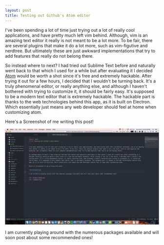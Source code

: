 ```yaml
---
layout: post
title: Testing out Github's Atom editor
---
```


I've been spending a lot of time just trying out a lot of really cool applications, and have pretty much left vim behind. Although, vim is an amazing text editor it really is not meant to be a lot more. To be fair, there are several plugins that make it do a lot more, such as vim-figutive and nerdtree. But ultimately these are just awkward implementations that try to add features that really do not belong there.

So instead where to next? I had tried out Sublime Text before and naturally went back to that which I used for a while but after evaluating it I decided [Atom][1] would be worth a shot since it's free and extremely hackable. After trying it out for a few hours, I decided that I wouldn't be turning back. It's a truly phenomenal editor, or really anything else, and although I haven't bothered with trying to customize it, it should be fairly easy. It's supposed to be a modern text editor that is extremely hackable. The hackable part is thanks to the web technologies behind this app, as it is built on Electron. Which essentially just means any web developer should feel at home when customizing atom.

Here's a Screenshot of me writing this post!

![Screenshot][2]

I am currently playing around with the numerous packages available and will soon post about some recommended ones!

[1]: https://atom.io/
[2]: /images/res/atom_screenshot.png
